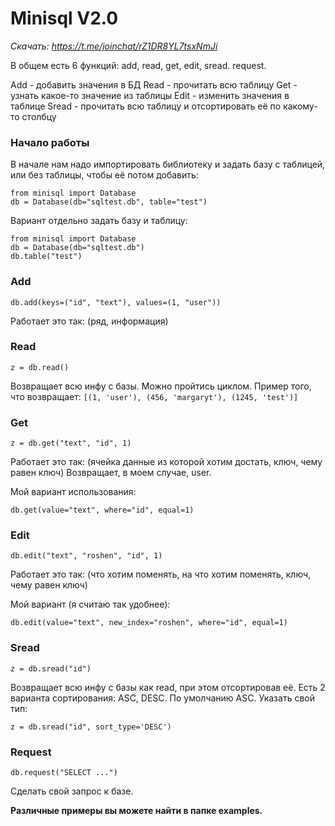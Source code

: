 # Minisql V2.0
*Скачать: https://t.me/joinchat/rZ1DR8YL7tsxNmJi*

В общем есть 6 функций: add, read, get, edit, sread. request.

Add - добавить значения в БД
Read - прочитать всю таблицу
Get - узнать какое-то значение из таблицы
Edit - изменить значения в таблице
Sread - прочитать всю таблицу и отсортировать её по какому-то столбцу

### Начало работы
В начале нам надо импортировать библиотеку и задать базу с таблицей, или без таблицы, чтобы её потом добавить:
```
from minisql import Database
db = Database(db="sqltest.db", table="test")
```
Вариант отдельно задать базу и таблицу:
```
from minisql import Database
db = Database(db="sqltest.db")
db.table("test")
```
### Add
```
db.add(keys=("id", "text"), values=(1, "user"))
```
Работает это так:
(ряд, информация)
### Read
```
z = db.read()
```
Возвращает всю инфу с базы. Можно пройтись циклом. Пример того, что возвращает:
`[(1, 'user'), (456, 'margaryt'), (1245, 'test')]`
### Get
```
z = db.get("text", "id", 1)
```
Работает это так:
(ячейка данные из которой хотим достать, ключ, чему равен ключ)
Возвращает, в моем случае, user.

Мой вариант использования:
```
db.get(value="text", where="id", equal=1)
```
### Edit
```
db.edit("text", "roshen", "id", 1)
```
Работает это так:
(что хотим поменять, на что хотим поменять, ключ, чему равен ключ)

Мой вариант (я считаю так удобнее):
```
db.edit(value="text", new_index="roshen", where="id", equal=1)
```
### Sread
```
z = db.sread("id")
```
Возвращает всю инфу с базы как read, при этом отсортировав её. Есть 2 варианта сортирования: ASC, DESC. По умолчанию ASC. Указать свой тип:
```
z = db.sread("id", sort_type='DESC')
```

### Request
```
db.request("SELECT ...")
```
Сделать свой запрос к базе.

**Различные примеры вы можете найти в папке examples.**
